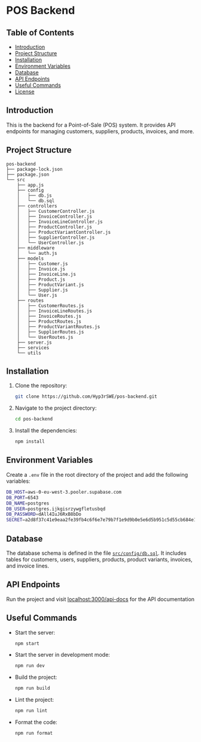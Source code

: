 # POS Backend

## Table of Contents
- [Introduction](#introduction)
- [Project Structure](#project-structure)
- [Installation](#installation)
- [Environment Variables](#environment-variables)
- [Database](#database)
- [API Endpoints](#api-endpoints)
- [Useful Commands](#useful-commands)
- [License](#license)

## Introduction
This is the backend for a Point-of-Sale (POS) system. It provides API endpoints for managing customers, suppliers, products, invoices, and more.

## Project Structure
```
pos-backend
├── package-lock.json
├── package.json
└── src
    ├── app.js
    ├── config
    │   ├── db.js
    │   └── db.sql
    ├── controllers
    │   ├── CustomerController.js
    │   ├── InvoiceController.js
    │   ├── InvoiceLineController.js
    │   ├── ProductController.js
    │   ├── ProductVariantController.js
    │   ├── SupplierController.js
    │   └── UserController.js
    ├── middleware
    │   └── auth.js
    ├── models
    │   ├── Customer.js
    │   ├── Invoice.js
    │   ├── InvoiceLine.js
    │   ├── Product.js
    │   ├── ProductVariant.js
    │   ├── Supplier.js
    │   └── User.js
    ├── routes
    │   ├── CustomerRoutes.js
    │   ├── InvoiceLineRoutes.js
    │   ├── InvoiceRoutes.js
    │   ├── ProductRoutes.js
    │   ├── ProductVariantRoutes.js
    │   ├── SupplierRoutes.js
    │   └── UserRoutes.js
    ├── server.js
    ├── services
    └── utils
```

## Installation
1. Clone the repository:
    ```sh
    git clone https://github.com/Hyp3rSWE/pos-backend.git
    ```
2. Navigate to the project directory:
    ```sh
    cd pos-backend
    ```
3. Install the dependencies:
    ```sh
    npm install
    ```

## Environment Variables
Create a `.env` file in the root directory of the project and add the following variables:
```bash
DB_HOST=aws-0-eu-west-3.pooler.supabase.com
DB_PORT=6543
DB_NAME=postgres
DB_USER=postgres.ijkgisrzywgfletusbqd
DB_PASSWORD=dAll4IuJ6RxB8bDo
SECRET=a2d8f37c41e9eaa2fe39fb4c6f6e7e79b7f1e9d9b0e5e6d5b951c5d55cb684e1
```

## Database
The database schema is defined in the file [`src/config/db.sql`](src/config/db.sql). It includes tables for customers, users, suppliers, products, product variants, invoices, and invoice lines.

## API Endpoints
Run the project and visit [localhost:3000/api-docs](localhost:3000/api-docs) for the API documentation

## Useful Commands
- Start the server:
    ```sh
    npm start
    ```
- Start the server in development mode:
    ```sh
    npm run dev
    ```
- Build the project:
    ```sh
    npm run build
    ```
- Lint the project:
    ```sh
    npm run lint
    ```
- Format the code:
    ```sh
    npm run format
    ```

